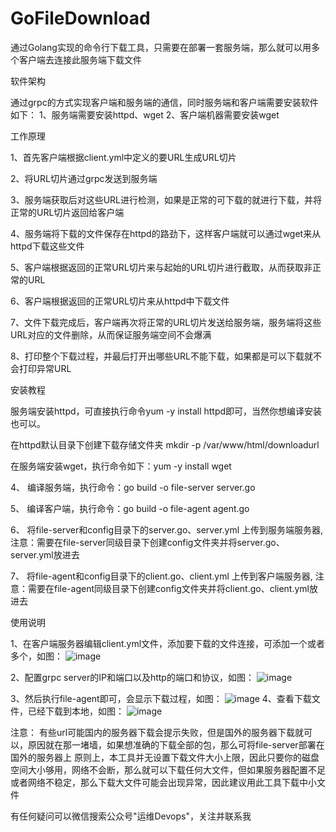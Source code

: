 # GoFileDownload
通过Golang实现的命令行下载工具，只需要在部署一套服务端，那么就可以用多个客户端去连接此服务端下载文件

软件架构

通过grpc的方式实现客户端和服务端的通信，同时服务端和客户端需要安装软件如下： 1、服务端需要安装httpd、wget 2、客户端机器需要安装wget

工作原理

1、首先客户端根据client.yml中定义的要URL生成URL切片

2、将URL切片通过grpc发送到服务端

3、服务端获取后对这些URL进行检测，如果是正常的可下载的就进行下载，并将正常的URL切片返回给客户端

4、服务端将下载的文件保存在httpd的路劲下，这样客户端就可以通过wget来从httpd下载这些文件

5、客户端根据返回的正常URL切片来与起始的URL切片进行截取，从而获取非正常的URL

6、客户端根据返回的正常URL切片来从httpd中下载文件

7、文件下载完成后，客户端再次将正常的URL切片发送给服务端，服务端将这些URL对应的文件删除，从而保证服务端空间不会爆满

8、打印整个下载过程，并最后打开出哪些URL不能下载，如果都是可以下载就不会打印异常URL

安装教程

服务端安装httpd，可直接执行命令yum -y install httpd即可，当然你想编译安装也可以。

在httpd默认目录下创建下载存储文件夹 mkdir -p /var/www/html/downloadurl

在服务端安装wget，执行命令如下：yum -y install wget

4、 编译服务端，执行命令：go build -o file-server server.go

5、 编译客户端，执行命令：go build -o file-agent agent.go

6、 将file-server和config目录下的server.go、server.yml 上传到服务端服务器,注意：需要在file-server同级目录下创建config文件夹并将server.go、server.yml放进去

7、 将file-agent和config目录下的client.go、client.yml 上传到客户端服务器, 注意：需要在file-agent同级目录下创建config文件夹并将client.go、client.yml放进去

使用说明

1、在客户端服务器编辑client.yml文件，添加要下载的文件连接，可添加一个或者多个，如图：
![image](https://github.com/gongguan2018/GoFileDownload/assets/40058594/5485628d-ce58-4b92-bc5b-19458fd29c7d)

2、配置grpc server的IP和端口以及http的端口和协议，如图：
![image](https://github.com/gongguan2018/GoFileDownload/assets/40058594/ba86ed38-0937-4d16-b958-7393d1e9f41c)

3、然后执行file-agent即可，会显示下载过程，如图：
![image](https://github.com/gongguan2018/GoFileDownload/assets/40058594/07de6f4e-36dc-4ec8-ae2d-3d5afe24f7e6)
4、查看下载文件，已经下载到本地，如图：
![image](https://github.com/gongguan2018/GoFileDownload/assets/40058594/66e04253-fb7c-4a16-8989-b4f4353d827e)

注意： 有些url可能国内的服务器下载会提示失败，但是国外的服务器下载就可以，原因就在那一堵墙，如果想准确的下载全部的包，那么可将file-server部署在国外的服务器上 原则上，本工具并无设置下载文件大小上限，因此只要你的磁盘空间大小够用，网络不会断，那么就可以下载任何大文件，但如果服务器配置不足或者网络不稳定，那么下载大文件可能会出现异常，因此建议用此工具下载中小文件

有任何疑问可以微信搜索公众号"运维Devops"，关注并联系我
